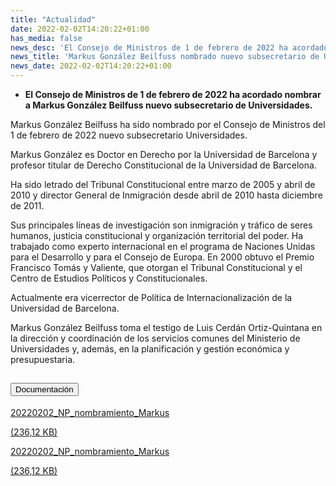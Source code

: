```yaml
---
title: "Actualidad"
date: 2022-02-02T14:20:22+01:00
has_media: false
news_desc: 'El Consejo de Ministros de 1 de febrero de 2022 ha acordado nombrar a Markus González Beilfuss nuevo subsecretario de Universidades.<b>Este contenido incluye:</b> <i class="fal fa-file-</a><i class="fas fa-external-link-alt"></i> </a><i class="fas fa-external-link-alt"></i>_icon"></i>'
news_title: 'Markus González Beilfuss nombrado nuevo subsecretario de Universidades'
news_date: 2022-02-02T14:20:22+01:00
---
```

<ul>
<li><b>El Consejo de Ministros de 1 de febrero de 2022 ha acordado nombrar a Markus Gonz&aacute;lez Beilfuss nuevo subsecretario de Universidades.&nbsp;&nbsp;</b></li>
</ul>
<p>Markus Gonz&aacute;lez Beilfuss ha sido nombrado por el Consejo de Ministros del 1 de febrero de 2022 nuevo subsecretario Universidades.</p>
<p>Markus Gonz&aacute;lez es Doctor en Derecho por la Universidad de Barcelona y profesor titular de Derecho Constitucional de la Universidad de Barcelona.</p>
<p>Ha sido letrado del Tribunal Constitucional entre marzo de 2005 y abril de 2010 y director General de Inmigraci&oacute;n desde abril de 2010 hasta diciembre de 2011.</p>
<p>Sus principales l&iacute;neas de investigaci&oacute;n son inmigraci&oacute;n y tr&aacute;fico de seres humanos, justicia constitucional y organizaci&oacute;n territorial del poder.&nbsp;Ha trabajado como experto internacional en el programa de Naciones Unidas para el Desarrollo y para el Consejo de Europa.&nbsp;En 2000 obtuvo el Premio Francisco Tom&aacute;s y Valiente, que otorgan el Tribunal Constitucional y el Centro de Estudios Pol&iacute;ticos y Constitucionales.</p>
<p>Actualmente era vicerrector de Pol&iacute;tica de Internacionalizaci&oacute;n de la Universidad de Barcelona.</p>
<p>Markus Gonz&aacute;lez Beilfuss toma el testigo de Luis Cerd&aacute;n Ortiz-Quintana en la direcci&oacute;n y coordinaci&oacute;n de los servicios comunes del Ministerio de Universidades y, adem&aacute;s, en la planificaci&oacute;n y gesti&oacute;n econ&oacute;mica y presupuestaria.</p>

<section>
    <article>
        <div class="container">
            <div class="row my-45 justify-content-md-center">
                <div class="col-md-10 content_collapse">
                    <div class="accordion accordion_alt" id="accordeonAlt">
                        <div class="accordion-item">
                            <h2 class="accordion-header" id="accordionAltHeading2">
                                <button class="accordion-button expanded" type="button" data-bs-toggle="collapse" data-bs-target="#accordionAlt2" aria-expanded="false" aria-controls="accordionAlt2">
                                    <span class="icon"><i class="fas fa-file-pdf"></i></span>Documentación
                                </button>
                            </h2>
                            <div id="accordionAlt2" class="accordion-collapse collapse show" aria-labelledby="accordionAltHeading2">
                                <div class="accordion-body">
                                    <div id="section_link">
                                        <div class="container-fluid sp">
                                            <div class="row w-100">
                                                <div class="col-lg-12 cards_download_cnt">
                                                    <div class="row jcc_mobile">
                                                        <div class="download_card">
                                                            <a class="card flex-column" href="{{<siteurl>}}documentos/PDF/news/02022022_Nombramiento_Markus_Gonzalez.pdf" target="_blank">
                                                                <div class="card-header">
                                                                    <i class="fal fa-download"></i>
                                                                </div>
                                                                <div class="card-body">
                                                                    <p class="text_body">20220202_NP_nombramiento_Markus</p>
                                                                    <p class="text_file">
                                                                        <i class="fal fa-file-pdf pdf_icon"></i> (236,12 KB)
                                                                    </p>
                                                                </div>
                                                            </a>
                                                        </div>
                                                    </div>
                                                </div>
                                                <!-- MOBILE VERSION WITH SLIDER -->
                                                <div class="col-12" id="section_box_download_card_slider">
                                                    <div class="swiper" id="slider_download_archive">
                                                        <div class="swiper-wrapper">
                                                        <div class="swiper-slide">
                                                            <div class="download_card">
                                                                <a class="card" href="{{<siteurl>}}documentos/PDF/news/02022022_Nombramiento_Markus_Gonzalez.pdf" target="_blank">
                                                                    <div class="card-header">
                                                                        <i class="fal fa-download"></i>
                                                                    </div>
                                                                    <div class="card-body">
                                                                        <p class="text_body">20220202_NP_nombramiento_Markus</p>
                                                                        <p class="text_file">
                                                                            <i class="fal fa-file-pdf pdf_icon"></i>(236,12 KB)
                                                                        </p>
                                                                    </div>
                                                                </a>
                                                            </div>
                                                        </div>
                                                        </div>
                                                        <div class="swiper-pagination"></div>
                                                    </div>
                                                </div>
                                            </div>
                                        </div>
                                    </div>
                                </div>
                            </div>
                        </div>
                    </div>
                </div>
            </div>
        </div>
    </article> 
</section>